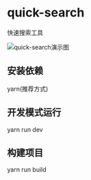 # quick-search

快速搜索工具

![quick-search演示图](https://user-images.githubusercontent.com/51696131/118353792-7c4dda00-b59a-11eb-8cd6-c76db8d0b712.gif)

## 安装依赖

yarn(推荐方式)

## 开发模式运行

yarn run dev

## 构建项目

yarn run build
